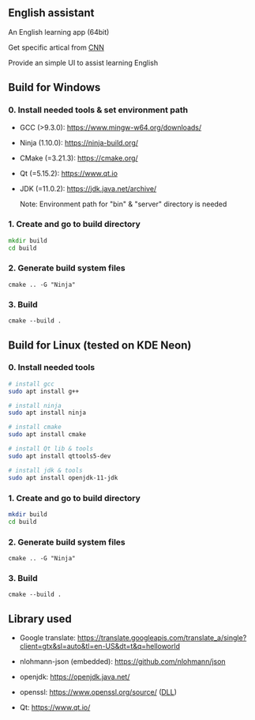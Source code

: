 ## English assistant

An English learning app (64bit)

Get specific artical from [CNN](https://edition.cnn.com/)

Provide an simple UI to assist learning English

## Build for Windows

### 0. Install needed tools & set environment path

- GCC (>9.3.0): https://www.mingw-w64.org/downloads/

- Ninja (1.10.0): https://ninja-build.org/

- CMake (=3.21.3): https://cmake.org/

- Qt (=5.15.2): https://www.qt.io

- JDK (=11.0.2): https://jdk.java.net/archive/

  Note: Environment path for "bin" & "server" directory is needed

### 1. Create and go to build directory

```cmd
mkdir build
cd build
```

### 2. Generate build system files

`cmake .. -G "Ninja"`

### 3. Build

`cmake --build .`

## Build for Linux (tested on KDE Neon)

### 0. Install needed tools

```sh
# install gcc
sudo apt install g++

# install ninja
sudo apt install ninja

# install cmake
sudo apt install cmake

# install Qt lib & tools
sudo apt install qttools5-dev

# install jdk & tools
sudo apt install openjdk-11-jdk
```

### 1. Create and go to build directory

```sh
mkdir build
cd build
```

### 2. Generate build system files

`cmake .. -G "Ninja"`

### 3. Build

`cmake --build .`


## Library used

- Google translate: https://translate.googleapis.com/translate_a/single?client=gtx&sl=auto&tl=en-US&dt=t&q=helloworld

- nlohmann-json (embedded): https://github.com/nlohmann/json

- openjdk: https://openjdk.java.net/

- openssl: https://www.openssl.org/source/ ([DLL](https://slproweb.com/products/Win32OpenSSL.html))

- Qt: https://www.qt.io/
